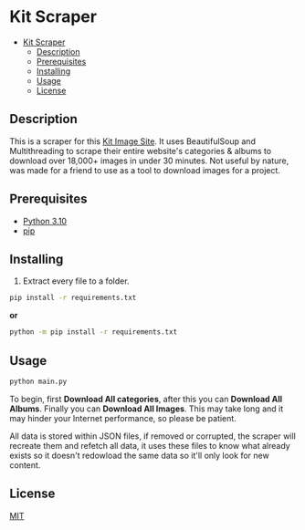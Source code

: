 # Kit Scraper
- [Kit Scraper](#kit-scraper)
  - [Description](#description)
  - [Prerequisites](#prerequisites)
  - [Installing](#installing)
  - [Usage](#usage)
  - [License](#license)


## Description
This is a scraper for this [Kit Image Site](https://beonestore.x.yupoo.com/). It uses BeautifulSoup and Multithreading to scrape their entire website's categories & albums to download over 18,000+ images in under 30 minutes. Not useful by nature, was made for a friend to use as a tool to download images for a project.



## Prerequisites
* [Python 3.10](https://www.python.org/)
* [pip](https://pip.pypa.io/en/stable/)

## Installing
1) Extract every file to a folder.

```bash
pip install -r requirements.txt
```
**or**
```bash
python -m pip install -r requirements.txt
```

## Usage

```bash
python main.py
```

To begin, first **Download All categories**, after this you can **Download All Albums**. Finally you can **Download All Images**.
This may take long and it may hinder your Internet performance, so please be patient.

All data is stored within JSON files, if removed or corrupted, the scraper will recreate them and refetch all data, it uses these files to know what already exists so it doesn't redowload the same data so it'll only look for new content.

## License

[MIT](https://opensource.org/licenses/MIT)

